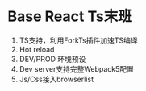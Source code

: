 <!--
 * @Date: 2021-05-02 21:52:48
 * @LastEditTime: 2021-05-03 15:22:02
 * @Description:
-->
# Base React Ts末班
1. TS支持，利用ForkTs插件加速TS编译
2. Hot reload
3. DEV/PROD 环境预设
4. Dev server支持完整Webpack5配置
5. Js/Css接入browserlist
